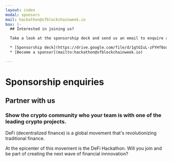 ```yaml
---
layout: index
modal: sponsors
mail: hackathon@sfblockchainweek.io
box: |-
  ## Interested in joining us?

  Take a look at the sponsorship deck and send us an email to enquire about sponsorship opportunities.

  * [Sponsorship deck](https://drive.google.com/file/d/1gtGIuL-zFYHf8oxCei4ZSKPII2BosZ-T/view?usp=sharing)
  * [Become a sponsor](mailto:hackathon@sfblockchainweek.io)

---
```

# Sponsorship enquiries

## Partner with us

### Show the crypto community who your team is with one of the leading crypto projects.

DeFi (decentralized finance) is a global movement that's revolutionizing traditional finance.

At the epicenter of this movement is the DeFi Hackathon. Will you join and be part of creating the next wave of financial innnovation?
